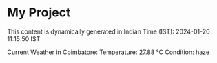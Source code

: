 # My Project

This content is dynamically generated in Indian Time (IST): 2024-01-20 11:15:50 IST


Current Weather in Coimbatore:
Temperature: 27.88 °C
Condition: haze
